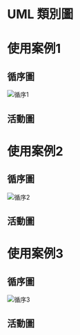 
# UML 類別圖

# 使用案例1
## 循序圖

![循序1]( 循序1.png "循序1")
## 活動圖


# 使用案例2
## 循序圖

![循序2]( 循序2.png "循序2")
## 活動圖

# 使用案例3
## 循序圖 

![循序3]( 循序3.png "循序3")
## 活動圖
